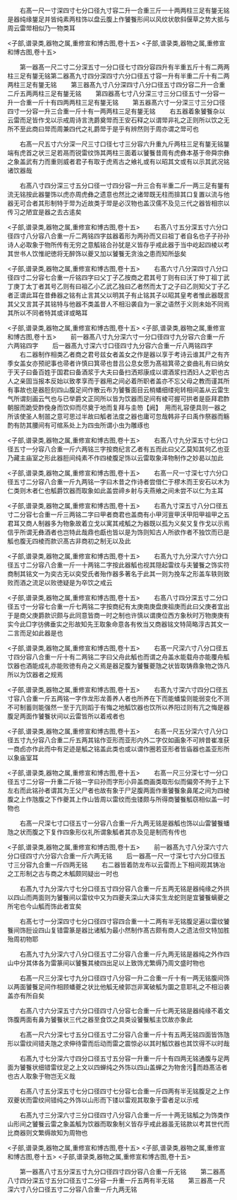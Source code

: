 <!-- { "loadSidebar": true } -->
　　右髙一尺一寸深四寸七分口径九寸容二升一合重三斤一十两两柱三足有鋬无铭是器纯缘鋬足并皆纯素两柱饰以盘云腹上作饕餮形间以风纹状欹斜偃草之势大抵与周云雷斝相似乃一物类耳




<子部,谱录类,器物之属,重修宣和博古图,卷十五>
<子部,谱录类,器物之属,重修宣和博古图,卷十五>








　　第一器髙一尺二寸二分深五寸一分口径七寸四分容四升有半重五斤十有二两两柱三足有鋬无铭第二器髙九寸四分深四寸六分口径五寸容一升有半重二斤十有二两两柱三足有鋬无铭
　　第三器髙九寸八分深四寸八分口径五寸四分容二升一合重二斤五两两柱三足有鋬无铭
　　第四器髙七寸八分深三寸三分口径五寸一分容一升一合重一斤十有四两两柱三足有鋬无铭
　　第五器髙六寸一分深三寸三分口径四寸一分容一升三合重一斤十有一两两柱三足有鋬无铭
　　右五器着象饕餮杂以云雷而足皆作戈以示戒周诗言洗爵奠斝而王安石释之以谓斝非礼之正则所以饮之无所不至此商曰斝而周兼四代之礼爵斝于是乎有辨然则于周亦谓之斝可也


















　　右髙一尺五寸六分深一尺三寸口径七寸三分容六升重九斤两柱三足有鋬无铭鋬端有虎首之状三足若鬲而锐雷纹饰其两柱三面着以饕餮昔周有虎彝本基于帝舜宗彝之象盖武有力而重则威者君子有取于虎焉古之飨礼或有以昭其文或有以示其武况铭诸饮器哉










　　右髙八寸四分深三寸五分口径一寸四分容一升三合有半重二斤一两三足有鋬有流无铭按此器鋬饰以虎亦周虎彝之遗意也然比之诸斝既无柱而揜其口复置以流与他器无可合者其形制特于斝为近故类于斝是必汉物也盖汉儒不及见三代之器皆相宗以传习之陋宜是器之去古逺矣


<子部,谱录类,器物之属,重修宣和博古图,卷十五>
　　右髙八寸五分深五寸六分口径四寸八分容八合重一斤二两铭四字兹器着形为两孙而又曰祖丁者自名也子子孙孙诗人必取象于物所传有无穷之意觚铭合孙犹是义皆存乎戒此器于当中屹起四棱以考其世书人饮惟祀徳将无醉饰以夔又加以饕餮无贪浊之患而知所毖矣










<子部,谱录类,器物之属,重修宣和博古图,卷十五>
　　右髙六寸八分深四寸八分口径四寸二分容七合重一斤铭四字曰父丁子乙按商之君其号丁则有曰沃丁仲丁祖丁武丁庚丁太丁者其号乙则有曰祖乙小乙武乙独曰乙者然而太丁之子曰乙则知父丁子乙者正谓此耳在昔彝器之铭有止言其父以明其子有止铭其子以昭其皇考者惟此器既言其父又言其子其铭特与他器不类盖昔人不相沿袭自为一家之语然于义则未始不同焉其所以不同者特其或详或略耳







<子部,谱录类,器物之属,重修宣和博古图,卷十五>
<子部,谱录类,器物之属,重修宣和博古图,卷十五>
　　前一器髙八寸九分深六寸一分口径四寸九分容六合重一斤六两铭四字
　　后一器髙九寸深六寸口径四寸九分容六合重一斤八两铭四字
　　右二器制作相类乙者商之君号兹女者盖女之作是器以享于考诗云谁其尸之有齐季女盖女亦预祀事也帚者许慎曰箕帚也昔吕公息女愿为髙祖箕帚之妾曲礼有曰纳女于天子曰备百姓于国君曰备酒浆于大夫曰备扫洒郑康成以谓酒浆扫洒妇人之职也古人之亲固当报本反始以致孝享而于器用之间必着所职者盖亦不忘父母之教而谨其所有事故也是器脰刻四山腹足间作散云布为饕餮面目云梢蟠细缕宛转相间盖从云雷生气所谓刻画云气也与已举爵文正同所以皆为饮器而足间有棱可握可拱者是臣拜君酢朝服而跪受酢俛身而饮仰而尽奠于地而复拜与圭笏【阙】　用而礼容便具则一器之所该使圣人制噐之意可思过半故曰觚者法度之器也庸可忽哉韩非子曰禹作祭器而觞酌有防其腰间有可绾系处上为四虫所谓小虫为雕琢也













<子部,谱录类,器物之属,重修宣和博古图,卷十五>
　　右髙八寸九分深五寸七分口径五寸一分容八合重一斤六两铭三字按商纪言乙者有五而此曰父乙莫知其何乙也亚乃藏主庙室之形此器脰间纯素不作四棱腹足饰以云雷取象泽物制作之妙曷以加此












<子部,谱录类,器物之属,重修宣和博古图,卷十五>
　　右髙一尺一寸深七寸六分口径五寸二分容八合重一斤九两铭一字曰木昔之作诗者尝借仁于樛木而王安石以木为仁类则木者仁也觚爵饮器而取象如此盖尝禘乡射与夫燕飨之间未尝不以仁为主耳












<子部,谱录类,器物之属,重修宣和博古图,卷十五>
　　右髙九寸深五寸八分口径五寸二分容七合重一斤三两铭二字曰甲者商君也盖商有小甲河亶甲沃甲阳甲祖甲之五君耳又商人制器多为物象故着立戈以寓其戒觚之为器既以孤为义矣又复作戈以示焉信乎所谓无彝酒者也岂特此哉鼎也甗也皆以是为饰则知古人所欲作者不独饮而已是觚也腹无四棱而款识髙古非商初之制无以及此









<子部,谱录类,器物之属,重修宣和博古图,卷十五>
　　右髙九寸九分深六寸六分口径五寸二分容八合重一斤一十两铭二字按此器觚也视其隠起雷纹与夫饕餮之饰实符商制其铭文一为奕古无以奕受氏者殆作器多著名于此其一则为挽车之形盖车轶则致败而酒之流足以败徳疑是为卒饮之戒云











<子部,谱录类,器物之属,重修宣和博古图,卷十五>
　　右髙八寸四分深五寸二分口径五寸一分容七合重一斤七两铭二字按商纪有太庚南庚盘庚祖庚而此曰父庚者宜出于是商父庚爵款识颇与此同意皆商一时之制也许慎以谓庚位西方象秋时万物庚庚有实今此□字彷佛垂实之形故知先王取象命意各有攸当又商器铭文特简略淳古其文一二言而足如此器是也









<子部,谱录类,器物之属,重修宣和博古图,卷十五>
　　右髙一尺深六寸八分口径五寸四分容八合重一斤十有二两铭二字曰父舟此觚也而谓之舟盖水能载舟亦能覆舟觚饮器也酒能成礼亦能败徳有舟之义焉是器足腹为饕餮夔虺之状皆取铸鼎象物之饰凡所以为饮器者之规焉











<子部,谱录类,器物之属,重修宣和博古图,卷十五>
　　右髙九寸深六寸四分口径五寸容八合重一斤五两铭一字作龙形龙善养人者也所养在下而能蟠蛰则能弱变化不测不可制蓄则能强然一至于亢则蹈于有悔之地觚饮器也饮所以养阳过则有亢之悔是器腹足两面作饕餮状间以云雷皆所以着戒者也











<子部,谱录类,器物之属,重修宣和博古图,卷十五>
　　右髙一尺五分深六寸八分口径五寸九分容八合重二斤五两其铭作亚形而亚形内外二字仅如画象不可辨昔崔准获一商卣亦作此而中有足迹是觚之铭盖此类也或以谓作圈若亚形者皆庙器也盖亚形所以象庙室耳











<子部,谱录类,器物之属,重修宣和博古图,卷十五>
　　右髙一尺三分深七寸一分口径五寸二分容一升重二斤铭一字曰孙而字形小异盖商画类取形似而偏旁不拘于上下左右而此铭孙者谓其为王父尸者也故有象于尸足腹两面作重饕餮象鼻尾之间为四棱腹之上作虺腹之下作夔其上作山皆周以雷纹而虫镂颇与所得商饕餮觚窃相似盖一时物也


















　　右髙一尺深七寸口径五寸一分容八合重一斤九两无铭是器觚也饰以山雷饕餮蟠虺之状而腹之下复作四象形仪礼所谓象觚者其亦及见是制而有传也





<子部,谱录类,器物之属,重修宣和博古图,卷十五>
　　前一器髙九寸八分深六寸六分口径四寸六分容六合重一斤六两无铭
　　后一器髙一尺一寸深七寸六分口径五寸三分容九合重一斤四两无铭
　　右二器皆着防龙布以云雷而上下相间观其铸冶之工形制之古与商之木觚颇同疑出一时也


















　　右髙九寸九分深六寸七分口径五寸四分容八合重一斤五两无铭是器纯缘之外拱以四山而两面则为饕餮间以雷纹中又为四夔夫深山大泽实生龙蛇则是宜饕餮螭夔之所宅也今山觚而饰此者宜矣












　　右髙七寸一分深四寸七分口径四寸容四合重一十二两有半无铭腹足遍以雷纹饕餮间饰脰设四山复错雷篆是器比诸觚为最小然制作髙古颇有商人之遗法但文特加胜殆周初物耶












　　右髙九寸九分深六寸八分口径五寸二分容八合重一斤九两无铭是器纯之外作四山中分其体各为雷篆间以饕餮其棱四出足以上致饰尤繁缛乃周文盛时物也












　　右髙一尺三分深七寸九分口径四寸八分容一升二合重一斤十有一两无铭腹间饰以两面饕餮足间作相顾蟠夔之状比他觚无棱郭岂非寓破觚为圜之意耶礼之不相沿袭盖亦有所自矣












　　右髙八寸六分深五寸六分口径四寸八分容七合重一斤七两无铭是器纯缘不着文饰腹两面有鼻为饕餮状三代之器至食饮之具类设饕餮觚主饮故亦象此












　　右髙一尺六分深七寸五分口径五寸二分容八合重一斤十有五两无铭四面皆饰虺形以雷纹间错夫虺之求伸待雷而后动而雷之震惊必以其时觚饮器也其饮得不以时哉












　　右髙九寸七分深六寸四分口径五寸五分容一升重一斤十有四两无铭通腹与足两面为饕餮状细错雷纹足之上文以四蝉纯之外饰以四山盖蝉之为物舍污而趋髙洁者也古人取象于物岂无义哉












　　右髙八寸五分深五寸七分口径四寸七分容七合重一斤四两有半无铭腹足之上作双夔状而雷纹间错纯之外饰以山形而下镂以雷观其取象于雷者足以示戒












　　右髙九寸三分深六寸三分口径四寸八分容八合重一斤一十两无铭觚之为饰类作山形间之饕餮云雷之象盖觚为饮器而取象制义皆存乎戒此器虽无铭款以考其世代而比商器则文繁缛故知为周物也




<子部,谱录类,器物之属,重修宣和博古图,卷十五>
<子部,谱录类,器物之属,重修宣和博古图,卷十五>
<子部,谱录类,器物之属,重修宣和博古图,卷十五>








　　第一器髙八寸五分深五寸九分口径四寸四分容八合重一斤无铭
　　第二器髙八寸四分深五寸五分口径五寸二分容一升重一斤五两有半无铭
　　第三器髙一尺深六寸八分口径五寸二分容八合重一斤九两无铭

